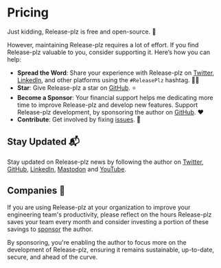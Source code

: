 # Pricing

Just kidding, Release-plz is free and open-source. 💫

However, maintaining Release-plz requires a lot of effort.
If you find Release-plz valuable to you, consider supporting it.
Here’s how you can help:

- **Spread the Word**: Share your experience with Release-plz on
  [Twitter](https://twitter.com/intent/tweet?text=Release-plz%20is%20awesome%21%20Check%20it%20out%20at%20release-plz.ieni.dev),
  [LinkedIn](https://www.linkedin.com/sharing/share-offsite/?url=release-plz.ieni.dev),
  and other platforms using the `#ReleasePlz` hashtag. 👯‍♀️
- **Star**: Give Release-plz a star on [GitHub](https://github.com/MarcoIeni/release-plz). ⭐
- **Become a Sponsor**: Your financial support helps me dedicating more time to improve
  Release-plz and develop new features. Support Release-plz development, by sponsoring the author on
  [GitHub](https://github.com/sponsors/MarcoIeni). ❤️
- **Contribute**: Get involved by fixing
  [issues](https://github.com/MarcoIeni/release-plz/issues). 🚀

## Stay Updated 📬

Stay updated on Release-plz news by following the author on
[Twitter](https://twitter.com/MarcoIeni), [GitHub](https://github.com/MarcoIeni),
[LinkedIn](https://linkedin.com/in/MarcoIeni),
[Mastodon](https://hachyderm.io/@MarcoIeni) and [YouTube](https://www.youtube.com/MarcoIeni).

## Companies 🏢

If you are using Release-plz at your organization to improve your engineering team's productivity,
please reflect on the hours Release-plz saves your team every month
and consider
investing a portion of these savings to [sponsor](https://github.com/sponsors/MarcoIeni) the author.

By sponsoring, you're enabling the author to focus more on the development of Release-plz, ensuring
it remains sustainable, up-to-date, secure, and ahead of the curve.
